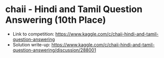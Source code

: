 # chaii - Hindi and Tamil Question Answering (10th Place)

* Link to competition: https://www.kaggle.com/c/chaii-hindi-and-tamil-question-answering
* Solution write-up: https://www.kaggle.com/c/chaii-hindi-and-tamil-question-answering/discussion/288001
